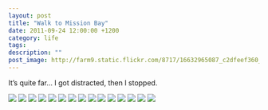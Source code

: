 ```yaml
---
layout: post
title: "Walk to Mission Bay"
date: 2011-09-24 12:00:00 +1200
category: life
tags: 
description: ""
post_image: http://farm9.static.flickr.com/8717/16632965087_c2dfeef360_o.jpg
---
```

It’s quite far… I got distracted, then I stopped.

[![](http://farm3.static.flickr.com/2853/9551977957_df0e61ce32_c.jpg)](http://farm3.static.flickr.com/2853/9551977957_2cdefa9474_o.jpg)
[![](http://farm4.static.flickr.com/3733/9551978705_9e6961cae0_c.jpg)](http://farm4.static.flickr.com/3733/9551978705_1d547e6d72_o.jpg)
[![](http://farm3.static.flickr.com/2889/9554770600_1d7e522213_c.jpg)](http://farm3.static.flickr.com/2889/9554770600_a5c83218ea_o.jpg)
[![](http://farm8.static.flickr.com/7377/9554771310_4ca4e669d2_c.jpg)](http://farm8.static.flickr.com/7377/9554771310_4172d9c64b_o.jpg)
[![](http://farm3.static.flickr.com/2848/9554771910_3dc01895ed_c.jpg)](http://farm3.static.flickr.com/2848/9554771910_34eec826bd_o.jpg)
[![](http://farm4.static.flickr.com/3804/9554772462_23eef36c06_c.jpg)](http://farm4.static.flickr.com/3804/9554772462_3b71d6cc1d_o.jpg)
[![](http://farm3.static.flickr.com/2878/9554773246_2a7042f373_c.jpg)](http://farm3.static.flickr.com/2878/9554773246_aff3ea9b94_o.jpg)
[![](http://farm4.static.flickr.com/3805/9554774064_b2e37ee207_c.jpg)](http://farm4.static.flickr.com/3805/9554774064_26a338fa91_o.jpg)
[![](http://farm4.static.flickr.com/3790/9554774890_af156c1bdc_c.jpg)](http://farm4.static.flickr.com/3790/9554774890_f89bd9e297_o.jpg)
[![](http://farm4.static.flickr.com/3749/9551984113_3f805e21f7_c.jpg)](http://farm4.static.flickr.com/3749/9551984113_fac59030f4_o.jpg)
[![](http://farm6.static.flickr.com/5531/9551984737_7f09c66c68_c.jpg)](http://farm6.static.flickr.com/5531/9551984737_b1bcaf31bc_o.jpg)
[![](http://farm6.static.flickr.com/5459/9551985275_58503c237d_c.jpg)](http://farm6.static.flickr.com/5459/9551985275_7390e9e4b0_o.jpg)
[![](http://farm4.static.flickr.com/3779/9551986043_5465589309_c.jpg)](http://farm4.static.flickr.com/3779/9551986043_4ea16ec48c_o.jpg)
[![](http://farm8.static.flickr.com/7413/9551987157_90f55b472c_c.jpg)](http://farm8.static.flickr.com/7413/9551987157_bb577ce891_o.jpg)
[![](http://farm8.static.flickr.com/7382/9554779022_2127fe2923_c.jpg)](http://farm8.static.flickr.com/7382/9554779022_66b252d4c5_o.jpg)
